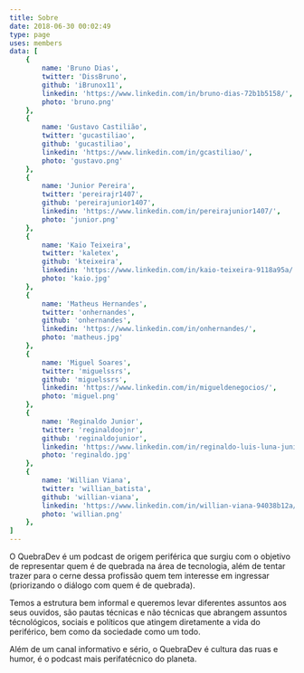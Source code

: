 ```yaml
---
title: Sobre
date: 2018-06-30 00:02:49
type: page
uses: members
data: [
    {
        name: 'Bruno Dias',
        twitter: 'DissBruno',
        github: 'iBrunox11',
        linkedin: 'https://www.linkedin.com/in/bruno-dias-72b1b5158/',
        photo: 'bruno.png'
    },
    {
        name: 'Gustavo Castilião',
        twitter: 'gucastiliao',
        github: 'gucastiliao',
        linkedin: 'https://www.linkedin.com/in/gcastiliao/',
        photo: 'gustavo.png'
    },
    {
        name: 'Junior Pereira',
        twitter: 'pereirajr1407',
        github: 'pereirajunior1407',
        linkedin: 'https://www.linkedin.com/in/pereirajunior1407/',
        photo: 'junior.png'
    },
    {
        name: 'Kaio Teixeira',
        twitter: 'kaletex',
        github: 'kteixeira',
        linkedin: 'https://www.linkedin.com/in/kaio-teixeira-9118a95a/',
        photo: 'kaio.jpg'
    },
    {
        name: 'Matheus Hernandes',
        twitter: 'onhernandes',
        github: 'onhernandes',
        linkedin: 'https://www.linkedin.com/in/onhernandes/',
        photo: 'matheus.jpg'
    },
    {
        name: 'Miguel Soares',
        twitter: 'miguelssrs',
        github: 'miguelssrs',
        linkedin: 'https://www.linkedin.com/in/migueldenegocios/',
        photo: 'miguel.png'
    },
    {
        name: 'Reginaldo Junior',
        twitter: 'reginaldoojnr',
        github: 'reginaldojunior',
        linkedin: 'https://www.linkedin.com/in/reginaldo-luis-luna-junior-b26b4b79/',
        photo: 'reginaldo.jpg'
    },
    {
        name: 'Willian Viana',
        twitter: 'willian_batista',
        github: 'willian-viana',
        linkedin: 'https://www.linkedin.com/in/willian-viana-94038b12a/',
        photo: 'willian.png'
    },
]
---
```


O QuebraDev é um podcast de origem periférica que surgiu com o objetivo de representar quem é de quebrada na área de tecnologia, além de tentar trazer para o cerne dessa profissão quem tem interesse em ingressar (priorizando o diálogo com quem é de quebrada).

Temos a estrutura bem informal e queremos levar diferentes assuntos aos seus ouvidos, são pautas técnicas e não técnicas que abrangem assuntos técnológicos, sociais e políticos que atingem diretamente a vida do periférico, bem como da sociedade como um todo.

Além de um canal informativo e sério, o QuebraDev é cultura das ruas e humor, é o podcast mais perifatécnico do planeta.
